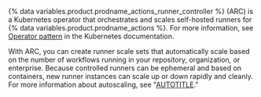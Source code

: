 {% data variables.product.prodname_actions_runner_controller %} (ARC) is a Kubernetes operator that orchestrates and scales self-hosted runners for {% data variables.product.prodname_actions %}. For more information, see [Operator pattern](https://kubernetes.io/docs/concepts/extend-kubernetes/operator/) in the Kubernetes documentation.

With ARC, you can create runner scale sets that automatically scale based on the number of workflows running in your repository, organization, or enterprise. Because controlled runners can be ephemeral and based on containers, new runner instances can scale up or down rapidly and cleanly. For more information about autoscaling, see "[AUTOTITLE](/actions/hosting-your-own-runners/managing-self-hosted-runners/autoscaling-with-self-hosted-runners)."
